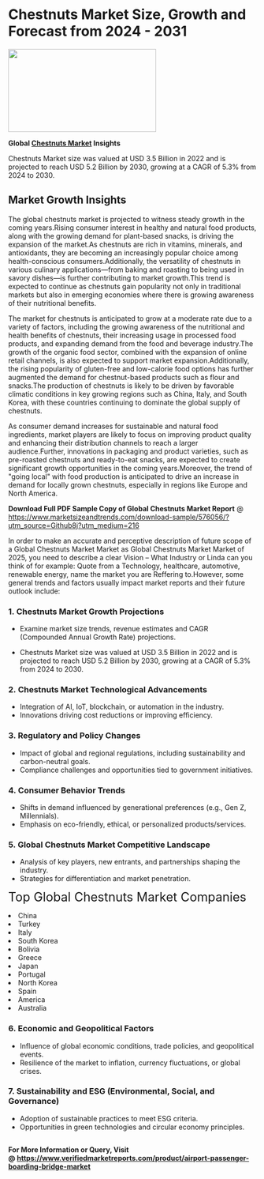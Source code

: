<H1>Chestnuts Market Size, Growth and Forecast from 2024 - 2031</H1><img class="aligncenter size-medium wp-image-584254" src="https://thirdeyenews.in/wp-content/uploads/2024/09/Global-Market-Research-300x168.jpeg" alt="" width="300" height="168" /><p><strong>Global&nbsp;<a href="https://www.marketsizeandtrends.com/download-sample/576056/?utm_source=Github8j?utm_medium=216">Chestnuts Market</a> Insights</strong></p><p>Chestnuts Market size was valued at USD 3.5 Billion in 2022 and is projected to reach USD 5.2 Billion by 2030, growing at a CAGR of 5.3% from 2024 to 2030.</p><p><h2>Market Growth Insights</h2> <p>The global chestnuts market is projected to witness steady growth in the coming years.Rising consumer interest in healthy and natural food products, along with the growing demand for plant-based snacks, is driving the expansion of the market.As chestnuts are rich in vitamins, minerals, and antioxidants, they are becoming an increasingly popular choice among health-conscious consumers.Additionally, the versatility of chestnuts in various culinary applications—from baking and roasting to being used in savory dishes—is further contributing to market growth.This trend is expected to continue as chestnuts gain popularity not only in traditional markets but also in emerging economies where there is growing awareness of their nutritional benefits.</p> <p>The market for chestnuts is anticipated to grow at a moderate rate due to a variety of factors, including the growing awareness of the nutritional and health benefits of chestnuts, their increasing usage in processed food products, and expanding demand from the food and beverage industry.The growth of the organic food sector, combined with the expansion of online retail channels, is also expected to support market expansion.Additionally, the rising popularity of gluten-free and low-calorie food options has further augmented the demand for chestnut-based products such as flour and snacks.The production of chestnuts is likely to be driven by favorable climatic conditions in key growing regions such as China, Italy, and South Korea, with these countries continuing to dominate the global supply of chestnuts.<p>As consumer demand increases for sustainable and natural food ingredients, market players are likely to focus on improving product quality and enhancing their distribution channels to reach a larger audience.Further, innovations in packaging and product varieties, such as pre-roasted chestnuts and ready-to-eat snacks, are expected to create significant growth opportunities in the coming years.Moreover, the trend of "going local" with food production is anticipated to drive an increase in demand for locally grown chestnuts, especially in regions like Europe and North America.</p> <p><span class=""><strong>Download Full PDF Sample Copy of Global Chestnuts Market Report</strong> @ <a href="https://www.marketsizeandtrends.com/download-sample/576056/?utm_source=Github8j?utm_medium=216" target="_blank">https://www.marketsizeandtrends.com/download-sample/576056/?utm_source=Github8j?utm_medium=216</a></span></p><p>In order to make an accurate and perceptive description of future scope of a Global&nbsp;Chestnuts Market Market as Global&nbsp;Chestnuts Market Market of 2025, you need to describe a clear Vision &ndash; What Industry or Linda can you think of for example: Quote from a Technology, healthcare, automotive, renewable energy, name the market you are Reffering to.However, some general trends and factors usually impact market reports and their future outlook include:</p><h3>1.&nbsp;<strong>Chestnuts Market Growth Projections</strong></h3><ul><li>Examine market size trends, revenue estimates and CAGR (Compounded Annual Growth Rate) projections.</li><li><p>Chestnuts Market size was valued at USD 3.5 Billion in 2022 and is projected to reach USD 5.2 Billion by 2030, growing at a CAGR of 5.3% from 2024 to 2030.</p></li></ul><h3>2.&nbsp;<strong>Chestnuts Market Technological Advancements</strong></h3><ul><li>Integration of AI, IoT, blockchain, or automation in the industry.</li><li>Innovations driving cost reductions or improving efficiency.</li></ul><h3>3.&nbsp;<strong>Regulatory and Policy Changes</strong></h3><ul><li>Impact of global and regional regulations, including sustainability and carbon-neutral goals.</li><li>Compliance challenges and opportunities tied to government initiatives.</li></ul><h3>4.&nbsp;<strong>Consumer Behavior Trends</strong></h3><ul><li>Shifts in demand influenced by generational preferences (e.g., Gen Z, Millennials).</li><li>Emphasis on eco-friendly, ethical, or personalized products/services.</li></ul><h3>5.&nbsp;<strong>Global Chestnuts Market Competitive Landscape</strong></h3><ul><li>Analysis of key players, new entrants, and partnerships shaping the industry.</li><li>Strategies for differentiation and market penetration.</li></ul><p data-pm-slice="1 1 []"><span style="color: inherit; font-family: inherit; font-size: 25px;">Top Global Chestnuts Market Companies</span></p><div class="" data-test-id=""><p><li>China</li><li> Turkey</li><li> Italy</li><li> South Korea</li><li> Bolivia</li><li> Greece</li><li> Japan</li><li> Portugal</li><li> North Korea</li><li> Spain</li><li> America</li><li> Australia</li></p></div><h3>6.&nbsp;<strong>Economic and Geopolitical Factors</strong></h3><ul><li>Influence of global economic conditions, trade policies, and geopolitical events.</li><li>Resilience of the market to inflation, currency fluctuations, or global crises.</li></ul><h3>7.&nbsp;<strong>Sustainability and ESG (Environmental, Social, and Governance)</strong></h3><ul><li>Adoption of sustainable practices to meet ESG criteria.</li><li>Opportunities in green technologies and circular economy principles.</li></ul><h2><strong style="font-size: 14px;">For More Information or Query, Visit @&nbsp;</strong><a style="background-color: #ffffff; font-size: 14px;" href="https://www.marketsizeandtrends.com/report/chestnuts-market/" target="_blank">https://www.verifiedmarketreports.com/product/airport-passenger-boarding-bridge-market</a></h2>